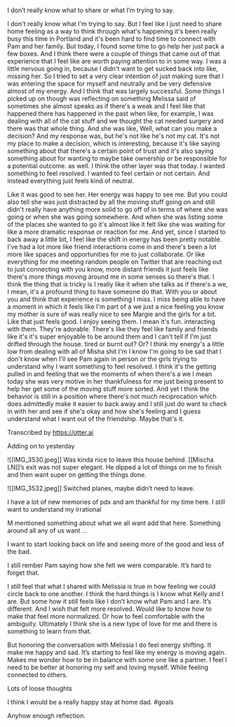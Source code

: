I don’t really know what to share or what I’m trying to say.

I don't really know what I'm trying to say. But I feel like I just need to share home feeling as a way to think through what's happening it's been really busy this time in Portland and it's been hard to find time to connect with Pam and her family. But today, I found some time to go help her just pack a few boxes. And I think there were a couple of things that came out of that experience that I feel like are worth paying attention to in some way. I was a little nervous going in, because I didn't want to get sucked back into like, missing her. So I tried to set a very clear intention of just making sure that I was entering the space for myself and neutrally and be very defensive almost of my energy. And I think that was largely successful. Some things I picked up on though was reflecting on something Melissa said of sometimes she almost speaks as if there's a weak and I feel like that happened there has happened in the past when like, for example, I was dealing with all of the cat stuff and we thought the cat needed surgery and there was that whole thing. And she was like, Well, what can you make a decision? And my response was, but he's not like he's not my cat. It's not my place to make a decision, which is interesting, because it's like saying something about that there's a certain point of trust and it's also saying something about for wanting to maybe take ownership or be responsible for a potential outcome. as well. I think the other layer was that today. I wanted something to feel resolved. I wanted to feel certain or not certain. And instead everything just feels kind of neutral.

Like it was good to see her. Her energy was happy to see me. But you could also tell she was just distracted by all the moving stuff going on and still didn't really have anything more solid to go off of in terms of where she was going or when she was going somewhere. And when she was listing some of the places she wanted to go it's almost like it felt like she was waiting for like a more dramatic response or reaction for me. And yet, since I started to back away a little bit, I feel like the shift in energy has been pretty notable. I've had a lot more like friend interactions come in and there's been a lot more like spaces and opportunities for me to just collaborate. Or like everything for me meeting random people on Twitter that are reaching out to just connecting with you know, more distant friends it just feels like there's more things moving around me in some senses so there's that. I think the thing that is tricky is I really like it when she talks as if there's a we, I mean, it's a profound thing to have someone do that. With you or about you and think that experience is something I miss. I miss being able to have a moment in which it feels like I'm part of a we just a nice feeling you know my mother is sure of was really nice to see Margie and the girls for a bit. Like that just feels good. I enjoy seeing them. I mean it's fun. interacting with them. They're adorable. There's like they feel like family and friends like it's it's super enjoyable to be around them and I can't tell if I'm just drifted through the house. tired or burnt out? Or? I think my energy's a little low from dealing with all of Misha shit I'm I know I'm going to be sad that I don't know when I'll see Pam again in person or the girls trying to understand why I want something to feel resolved. I think it's the getting pulled in and feeling that we the moments of when there's a we I mean today she was very motive in her thankfulness for me just being present to help her get some of the moving stuff more sorted. And yet I think the behavior is still in a position where there's not much reciprocation which does admittedly make it easier to back away and I still just do want to check in with her and see if she's okay and how she's feeling and I guess understand what I want out of the friendship. Maybe that's it.

Transcribed by https://otter.ai


Adding on to yesterday 

![[IMG_3530.jpeg]]
Was kinda nice to leave this house behind. [[Mischa LN]]’s exit was not super elegant. He dipped a lot of things on me to finish and then want super on getting the things done. 


![[IMG_3532.jpeg]]
Switched planes, maybe didn’t need to leave. 

I have a lot of new memories of pdx and am thankful for my time here. I still want to understand my irrational 

M mentioned something about what we all want add that here. Something around all any of us want … 

I want to start looking back on life and seeing more of the good and less of the bad. 

I still rember Pam saying how she felt we were comparable. It’s hard to forget that. 

I still feel that what I shared with Melissia is true in how feeling we could circle back to one another. I think the hard things is I know what Kelly and I are. But some how it still feels like I don’t know what Pam and I are. It’s different. And I wish that felt more resolved. Would like to know how to make that feel more normalized. Or how to feel comfortable with the ambiguity. Ultimately I think she is a new type of love for me and there is something to learn from that. 

But honoring the conversation with Melissia I do feel energy shifting.  It make me happy and sad. It’s starting to feel like my energy is moving again. Makes me wonder how to be in balance with some one like a partner. I feel I need to be better at honoring my self and loving myself. While feeling connected to others. 

Lots of loose thoughts

I think I would be a really happy stay at home dad. #goals 

Anyhow enough reflection. 


